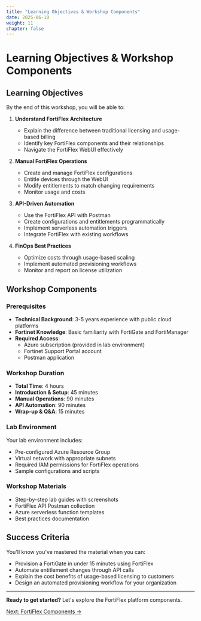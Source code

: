 ```yaml
---
title: "Learning Objectives & Workshop Components"
date: 2025-06-10
weight: 11
chapter: false
---
```


# Learning Objectives & Workshop Components

## Learning Objectives

By the end of this workshop, you will be able to:

1. **Understand FortiFlex Architecture**
   - Explain the difference between traditional licensing and usage-based billing
   - Identify key FortiFlex components and their relationships
   - Navigate the FortiFlex WebUI effectively

2. **Manual FortiFlex Operations**
   - Create and manage FortiFlex configurations
   - Entitle devices through the WebUI
   - Modify entitlements to match changing requirements
   - Monitor usage and costs

3. **API-Driven Automation**
   - Use the FortiFlex API with Postman
   - Create configurations and entitlements programmatically  
   - Implement serverless automation triggers
   - Integrate FortiFlex with existing workflows

4. **FinOps Best Practices**
   - Optimize costs through usage-based scaling
   - Implement automated provisioning workflows
   - Monitor and report on license utilization

## Workshop Components

### Prerequisites
- **Technical Background**: 3-5 years experience with public cloud platforms
- **Fortinet Knowledge**: Basic familiarity with FortiGate and FortiManager
- **Required Access**: 
  - Azure subscription (provided in lab environment)
  - Fortinet Support Portal account
  - Postman application

### Workshop Duration
- **Total Time**: 4 hours
- **Introduction & Setup**: 45 minutes
- **Manual Operations**: 90 minutes  
- **API Automation**: 90 minutes
- **Wrap-up & Q&A**: 15 minutes

### Lab Environment
Your lab environment includes:
- Pre-configured Azure Resource Group
- Virtual network with appropriate subnets
- Required IAM permissions for FortiFlex operations
- Sample configurations and scripts

### Workshop Materials
- Step-by-step lab guides with screenshots
- FortiFlex API Postman collection
- Azure serverless function templates
- Best practices documentation

## Success Criteria

You'll know you've mastered the material when you can:
- Provision a FortiGate in under 15 minutes using FortiFlex
- Automate entitlement changes through API calls
- Explain the cost benefits of usage-based licensing to customers
- Design an automated provisioning workflow for your organization

---

**Ready to get started?** Let's explore the FortiFlex platform components.

[Next: FortiFlex Components →](./fortiflex-components/)
